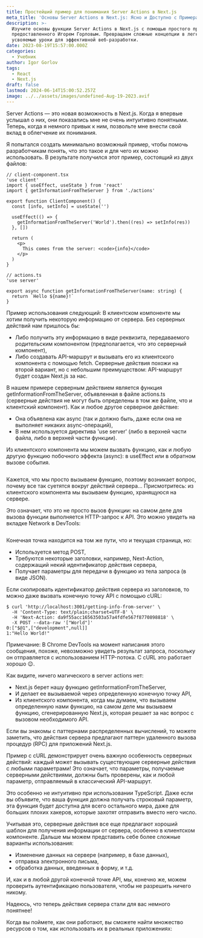 ```yaml
---
title: Простейший пример для понимания Server Actions в Next.js
meta_title: 'Основы Server Actions в Next.js: Ясно и Доступно с Примерами'
description: >-
  Изучите основы функции Server Actions в Next.js с помощью простого примера,
  предоставленного Игорем Горловым. Превращаем сложные концепции в легко
  усвояемые уроки для эффективной веб-разработки.
date: 2023-08-19T15:57:00.000Z
categories:
  - Учебник
author: Igor Gorlov
tags:
  - React
  - Next.js
draft: false
lastmod: 2024-06-14T15:00:52.257Z
image: ../../assets/images/undefined-Aug-19-2023.avif
---
```


Server Actions — это новая возможность в Next.js. Когда я впервые услышал о них, они показались мне не очень интуитивно понятными. Теперь, когда я немного привык к ним, позвольте мне внести свой вклад в облегчение их понимания.

Я попытался создать минимально возможный пример, чтобы помочь разработчикам понять, что это такое и для чего их можно использовать. В результате получился этот пример, состоящий из двух файлов:

<!-- wp:code -->
<pre class="wp-block-code"><code lang="javascript" class="language-javascript">// client-component.tsx
'use client'
import { useEffect, useState } from 'react'
import { getInformationFromTheServer } from './actions'

export function ClientComponent() {
  const [info, setInfo] = useState('')

  useEffect(() =&gt; {
    getInformationFromTheServer('World').then((res) =&gt; setInfo(res))
  }, [])

  return (
    &lt;p&gt;
      This comes from the server: &lt;code&gt;{info}&lt;/code&gt;
    &lt;/p&gt;
  )
}
</code></pre>
<!-- /wp:code -->

<!-- wp:code -->
<pre class="wp-block-code"><code lang="javascript" class="language-javascript">// actions.ts
'use server'

export async function getInformationFromTheServer(name: string) {
  return `Hello ${name}!`
}
</code></pre>
<!-- /wp:code -->

Пример использования следующий: В клиентском компоненте мы хотим получить некоторую информацию от сервера. Без серверных действий нам пришлось бы:

<!-- wp:list -->
<ul><!-- wp:list-item -->
<li>Либо получить эту информацию в виде реквизита, передаваемого родительским компонентом (предполагается, что это серверный компонент),</li>
<!-- /wp:list-item -->

<!-- wp:list-item -->
<li>Либо создавать API-маршрут и вызывать его из клиентского компонента с помощью fetch. Серверные действия похожи на второй вариант, но с небольшим преимуществом: API-маршрут будет создан Next.js за нас.</li>
<!-- /wp:list-item --></ul>
<!-- /wp:list -->

В нашем примере серверным действием является функция getInformationFromTheServer, объявленная в файле actions.ts (серверные действия не могут быть определены в том же файле, что и клиентский компонент). Как и любое другое серверное действие:

<!-- wp:list -->
<ul><!-- wp:list-item -->
<li>Она объявлена как async (так и должно быть, даже если она не выполняет никаких async-операций),</li>
<!-- /wp:list-item -->

<!-- wp:list-item -->
<li>В нем используется директива 'use server' (либо в верхней части файла, либо в верхней части функции).</li>
<!-- /wp:list-item --></ul>
<!-- /wp:list -->

Из клиентского компонента мы можем вызвать функцию, как и любую другую функцию побочного эффекта (async): в useEffect или в обратном вызове события.

<!-- wp:image {"sizeSlug":"large"} -->
<figure class="wp-block-image size-large"><img src="https://res.cloudinary.com/practicaldev/image/fetch/s--syOvpCas--/c_limit%2Cf_auto%2Cfl_progressive%2Cq_auto%2Cw_800/https://dev-to-uploads.s3.amazonaws.com/uploads/articles/hdsvxn8ix9mcbuw9t7zb.png" alt=""/></figure>
<!-- /wp:image -->

Кажется, что мы просто вызываем функцию, поэтому возникает вопрос, почему все так суетятся вокруг действий сервера… Присмотритесь: из клиентского компонента мы вызываем функцию, хранящуюся на сервере.

Это означает, что это не просто вызов функции: на самом деле для вызова функции выполняется HTTP-запрос к API. Это можно увидеть на вкладке Network в DevTools:

<!-- wp:image {"sizeSlug":"large"} -->
<figure class="wp-block-image size-large"><img src="https://res.cloudinary.com/practicaldev/image/fetch/s--BjRwWOe_--/c_limit%2Cf_auto%2Cfl_progressive%2Cq_auto%2Cw_800/https://dev-to-uploads.s3.amazonaws.com/uploads/articles/k2lyqz3ybfckcgqc8ft1.png" alt=""/></figure>
<!-- /wp:image -->

Конечная точка находится на том же пути, что и текущая страница, но:

<!-- wp:list -->
<ul><!-- wp:list-item -->
<li>Используется метод POST,</li>
<!-- /wp:list-item -->

<!-- wp:list-item -->
<li>Требуются некоторые заголовки, например, Next-Action, содержащий некий идентификатор действия сервера,</li>
<!-- /wp:list-item -->

<!-- wp:list-item -->
<li>Получает параметры для передачи в функцию из тела запроса (в виде JSON).</li>
<!-- /wp:list-item --></ul>
<!-- /wp:list -->

Если скопировать идентификатор действия сервера из заголовков, то можно даже вызвать конечную точку API с помощью cURL:

<!-- wp:code -->
<pre class="wp-block-code"><code lang="javascript" class="language-javascript">$ curl 'http://localhost:3001/getting-info-from-server' \
  -H 'Content-Type: text/plain;charset=UTF-8' \
  -H 'Next-Action: da9f55acc16563503a57a4fdfe567f8770898818' \
  -X POST --data-raw '["World"]'
0:["$@1",["development",null]]
1:"Hello World!"
</code></pre>
<!-- /wp:code -->

Примечание: В Chrome DevTools на момент написания этого сообщения, похоже, невозможно увидеть результат запроса, поскольку он отправляется с использованием HTTP-потока. С cURL это работает хорошо 😉.

Как видите, ничего магического в server actions нет:

<!-- wp:list -->
<ul><!-- wp:list-item -->
<li>Next.js берет нашу функцию getInformationFromTheServer,</li>
<!-- /wp:list-item -->

<!-- wp:list-item -->
<li>И делает ее вызываемой через определенную конечную точку API,</li>
<!-- /wp:list-item -->

<!-- wp:list-item -->
<li>Из клиентского компонента, когда мы думаем, что вызываем определенную нами функцию, на самом деле мы вызываем функцию, сгенерированную Next.js, которая решает за нас вопрос с вызовом необходимого API.</li>
<!-- /wp:list-item --></ul>
<!-- /wp:list -->

Если вы знакомы с паттернами распределенных вычислений, то можете заметить, что действия сервера предлагают паттерн удаленного вызова процедур (RPC) для приложений Next.js.

Пример с cURL демонстрирует очень важную особенность серверных действий: каждый может вызывать существующие серверные действия с любыми параметрами! Это означает, что параметры, получаемые серверными действиями, должны быть проверены, как и любой параметр, отправляемый в классический API-маршрут.

Это особенно не интуитивно при использовании TypeScript. Даже если вы объявите, что ваша функция должна получать строковый параметр, эта функция будет доступна для всего остального мира, даже для больших плохих хакеров, которые захотят отправить вместо него число.

Учитывая это, серверные действия все еще предлагают хороший шаблон для получения информации от сервера, особенно в клиентском компоненте. Дальше мы можем представить себе более сложные варианты использования:

<!-- wp:list -->
<ul><!-- wp:list-item -->
<li>Изменение данных на сервере (например, в базе данных),</li>
<!-- /wp:list-item -->

<!-- wp:list-item -->
<li>отправка электронного письма,</li>
<!-- /wp:list-item -->

<!-- wp:list-item -->
<li>обработка данных, введенных в форму, и т.д.</li>
<!-- /wp:list-item --></ul>
<!-- /wp:list -->

И, как и в любой другой конечной точке API, мы, конечно же, можем проверить аутентификацию пользователя, чтобы не разрешить ничего никому.

Надеюсь, что теперь действия сервера стали для вас немного понятнее!

Когда вы поймете, как они работают, вы сможете найти множество ресурсов о том, как использовать их в реальных приложениях:
